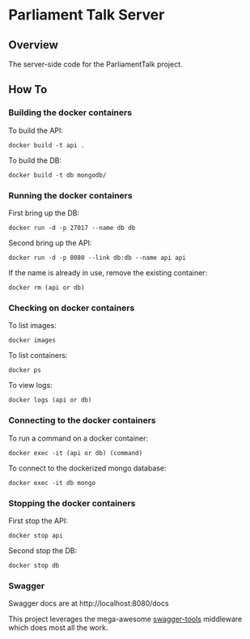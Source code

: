 # Parliament Talk Server

## Overview
The server-side code for the ParliamentTalk project.

## How To

### Building the docker containers

To build the API:
```
docker build -t api .
```
To build the DB:
```
docker build -t db mongodb/
```

### Running the docker containers
First bring up the DB:
```
docker run -d -p 27017 --name db db
```
Second bring up the API:
```
docker run -d -p 8080 --link db:db --name api api
```
If the name is already in use, remove the existing container:
```
docker rm (api or db)
```

### Checking on docker containers
To list images:
```
docker images
```
To list containers:
```
docker ps
```
To view logs:
```
docker logs (api or db)
```

### Connecting to the docker containers
To run a command on a docker container:
```
docker exec -it (api or db) (command)
```
To connect to the dockerized mongo database:
```
docker exec -it db mongo
```

### Stopping the docker containers
First stop the API:
```
docker stop api
```
Second stop the DB:
```
docker stop db
```

### Swagger
Swagger docs are at http://localhost:8080/docs

This project leverages the mega-awesome [swagger-tools](https://github.com/apigee-127/swagger-tools) middleware which does most all the work.
